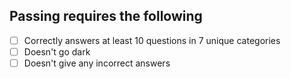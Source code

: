 ## Passing requires the following

* [ ] Correctly answers at least 10 questions in 7 unique categories
* [ ] Doesn't go dark
* [ ] Doesn't give any incorrect answers
